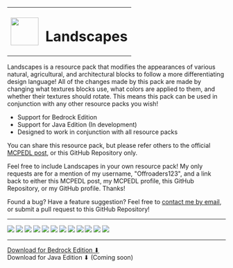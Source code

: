 <table>
  <tr>
    <td>
      <img width="64" src="resources/icon-512.png">
    </td>
    <td>
      <h1>Landscapes</h1>
    </td>
  </tr>
</table>

Landscapes is a resource pack that modifies the appearances of various natural, agricultural, and architectural blocks to follow a more differentiating design language! All of the changes made by this pack are made by changing what textures blocks use, what colors are applied to them, and whether their textures should rotate. This means this pack can be used in conjunction with any other resource packs you wish!

* Support for Bedrock Edition
* Support for Java Edition (In development)
* Designed to work in conjunction with all resource packs

You can share this resource pack, but please refer others to the official [MCPEDL post](https://mcpedl.com/landscapes/), or this GitHub Repository only.

Feel free to include Landscapes in your own resource pack! My only requests are for a mention of my username, "Offroaders123", and a link back to either this MCPEDL post, my MCPEDL profile, this GitHub Repository, or my GitHub profile. Thanks!

Found a bug? Have a feature suggestion? Feel free to [contact me by email](mailto:offroaders123@gmail.com), or submit a pull request to this GitHub Repository!

---

<img src="resources/screenshots-bedrock/screenshot_0.png">
<img src="resources/screenshots-bedrock/screenshot_1.png">
<img src="resources/screenshots-bedrock/screenshot_2.png">
<img src="resources/screenshots-bedrock/screenshot_3.png">
<img src="resources/screenshots-bedrock/screenshot_4.png">
<img src="resources/screenshots-bedrock/screenshot_5.png">
<img src="resources/screenshots-bedrock/screenshot_6.png">
<img src="resources/screenshots-bedrock/screenshot_7.png">
<img src="resources/screenshots-bedrock/screenshot_8.png">
<img src="resources/screenshots-bedrock/screenshot_9.png">
<img src="resources/screenshots-bedrock/screenshot_10.png">
<img src="resources/screenshots-bedrock/screenshot_11.png">

---

[Download for Bedrock Edition &#11015;](https://drive.google.com/drive/folders/1xoDsF2_h3c9YqbNSfituBtV4v7VDclJA)  
Download for Java Edition &#11015; (Coming soon)